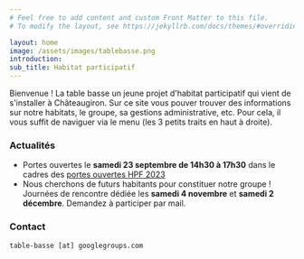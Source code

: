 ```yaml
---
# Feel free to add content and custom Front Matter to this file.
# To modify the layout, see https://jekyllrb.com/docs/themes/#overriding-theme-defaults

layout: home
image: /assets/images/tablebasse.png
introduction: 
sub_title: Habitat participatif
---
```


Bienvenue ! La table basse un jeune projet d'habitat participatif qui vient de s'installer à Châteaugiron. Sur ce site vous pouver trouver des informations sur notre habitats, le groupe, sa gestions administrative, etc. Pour cela, il vous suffit de naviguer via le menu (les 3 petits traits en haut à droite).

### Actualités
- Portes ouvertes le **samedi 23 septembre de 14h30 à 17h30** dans le cadres des [portes ouvertes HPF 2023](https://www.habitatparticipatif-france.fr/?VisiteDeLaTableBasse)
- Nous cherchons de futurs habitants pour constituer notre groupe ! Journées de rencontre dédiée les **samedi 4 novembre** et **samedi 2 décembre**. Demandez à participer par mail.

### Contact
`table-basse [at] googlegroups.com`
